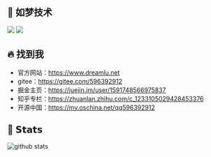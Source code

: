 ## :rocket: 如梦技术

[![](https://img.shields.io/badge/-@如梦技术-%231DA1F2?style=flat-square&logo=twitter&logoColor=ffffff)](https://twitter.com/qq596392912)
[![](https://img.shields.io/badge/-如梦技术-%23181717?style=flat-square&logo=github)](https://github.com/ChunMengLu)

## :fire: 找到我

- 官方网站：https://www.dreamlu.net
- gitee：https://gitee.com/596392912
- 掘金主页：https://juejin.im/user/1591748566975837
- 知乎专栏：https://zhuanlan.zhihu.com/c_1233105029428453376
- 开源中国：https://my.oschina.net/qq596392912

## :green_heart: 𝗦𝘁𝗮𝘁𝘀

![github stats](https://github-readme-stats.vercel.app/api?username=ChunMengLu&show_icons=true&theme=dracula)
